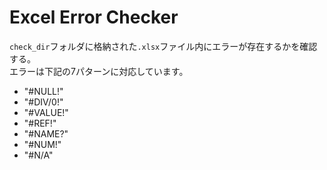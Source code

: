 # Excel Error Checker

`check_dir`フォルダに格納された`.xlsx`ファイル内にエラーが存在するかを確認する。  
エラーは下記の7パターンに対応しています。  
  
- "#NULL!"
- "#DIV/0!"
- "#VALUE!"
- "#REF!"
- "#NAME?"
- "#NUM!"
- "#N/A"

